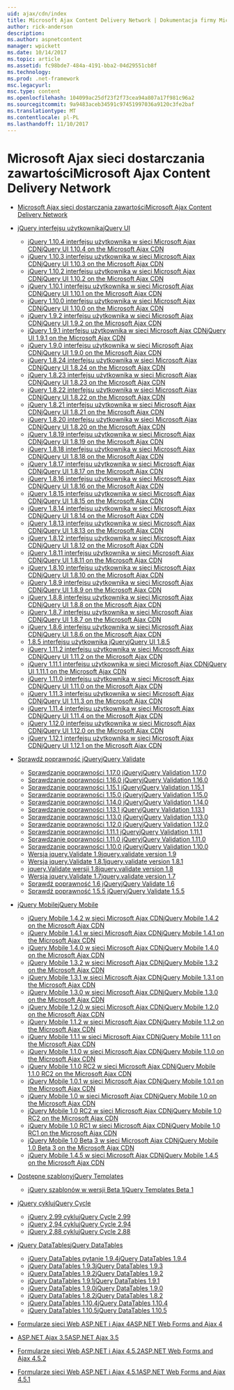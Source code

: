 ```yaml
---
uid: ajax/cdn/index
title: Microsoft Ajax Content Delivery Network | Dokumentacja firmy Microsoft
author: rick-anderson
description: 
ms.author: aspnetcontent
manager: wpickett
ms.date: 10/14/2017
ms.topic: article
ms.assetid: fc98bde7-484a-4191-bba2-04d29551cb8f
ms.technology: 
ms.prod: .net-framework
msc.legacyurl: 
msc.type: content
ms.openlocfilehash: 104099ac25df23f2f73cea94a807a17f981c96a2
ms.sourcegitcommit: 9a9483aceb34591c97451997036a9120c3fe2baf
ms.translationtype: MT
ms.contentlocale: pl-PL
ms.lasthandoff: 11/10/2017
---
```

<a name="microsoft-ajax-content-delivery-network"></a><span data-ttu-id="f4f8b-102">Microsoft Ajax sieci dostarczania zawartości</span><span class="sxs-lookup"><span data-stu-id="f4f8b-102">Microsoft Ajax Content Delivery Network</span></span>
====================
- [<span data-ttu-id="f4f8b-103">Microsoft Ajax sieci dostarczania zawartości</span><span class="sxs-lookup"><span data-stu-id="f4f8b-103">Microsoft Ajax Content Delivery Network</span></span>](overview.md)
- [<span data-ttu-id="f4f8b-104">jQuery interfejsu użytkownika</span><span class="sxs-lookup"><span data-stu-id="f4f8b-104">jQuery UI</span></span>](jquery-ui/index.md)

    - [<span data-ttu-id="f4f8b-105">jQuery 1.10.4 interfejsu użytkownika w sieci Microsoft Ajax CDN</span><span class="sxs-lookup"><span data-stu-id="f4f8b-105">jQuery UI 1.10.4 on the Microsoft Ajax CDN</span></span>](jquery-ui/cdnjqueryui1104.md)
    - [<span data-ttu-id="f4f8b-106">jQuery 1.10.3 interfejsu użytkownika w sieci Microsoft Ajax CDN</span><span class="sxs-lookup"><span data-stu-id="f4f8b-106">jQuery UI 1.10.3 on the Microsoft Ajax CDN</span></span>](jquery-ui/cdnjqueryui1103.md)
    - [<span data-ttu-id="f4f8b-107">jQuery 1.10.2 interfejsu użytkownika w sieci Microsoft Ajax CDN</span><span class="sxs-lookup"><span data-stu-id="f4f8b-107">jQuery UI 1.10.2 on the Microsoft Ajax CDN</span></span>](jquery-ui/cdnjqueryui1102.md)
    - [<span data-ttu-id="f4f8b-108">jQuery 1.10.1 interfejsu użytkownika w sieci Microsoft Ajax CDN</span><span class="sxs-lookup"><span data-stu-id="f4f8b-108">jQuery UI 1.10.1 on the Microsoft Ajax CDN</span></span>](jquery-ui/cdnjqueryui1101.md)
    - [<span data-ttu-id="f4f8b-109">jQuery 1.10.0 interfejsu użytkownika w sieci Microsoft Ajax CDN</span><span class="sxs-lookup"><span data-stu-id="f4f8b-109">jQuery UI 1.10.0 on the Microsoft Ajax CDN</span></span>](jquery-ui/cdnjqueryui1100.md)
    - [<span data-ttu-id="f4f8b-110">jQuery 1.9.2 interfejsu użytkownika w sieci Microsoft Ajax CDN</span><span class="sxs-lookup"><span data-stu-id="f4f8b-110">jQuery UI 1.9.2 on the Microsoft Ajax CDN</span></span>](jquery-ui/cdnjqueryui192.md)
    - [<span data-ttu-id="f4f8b-111">jQuery 1.9.1 interfejsu użytkownika w sieci Microsoft Ajax CDN</span><span class="sxs-lookup"><span data-stu-id="f4f8b-111">jQuery UI 1.9.1 on the Microsoft Ajax CDN</span></span>](jquery-ui/cdnjqueryui191.md)
    - [<span data-ttu-id="f4f8b-112">jQuery 1.9.0 interfejsu użytkownika w sieci Microsoft Ajax CDN</span><span class="sxs-lookup"><span data-stu-id="f4f8b-112">jQuery UI 1.9.0 on the Microsoft Ajax CDN</span></span>](jquery-ui/cdnjqueryui190.md)
    - [<span data-ttu-id="f4f8b-113">jQuery 1.8.24 interfejsu użytkownika w sieci Microsoft Ajax CDN</span><span class="sxs-lookup"><span data-stu-id="f4f8b-113">jQuery UI 1.8.24 on the Microsoft Ajax CDN</span></span>](jquery-ui/cdnjqueryui1824.md)
    - [<span data-ttu-id="f4f8b-114">jQuery 1.8.23 interfejsu użytkownika w sieci Microsoft Ajax CDN</span><span class="sxs-lookup"><span data-stu-id="f4f8b-114">jQuery UI 1.8.23 on the Microsoft Ajax CDN</span></span>](jquery-ui/cdnjqueryui1823.md)
    - [<span data-ttu-id="f4f8b-115">jQuery 1.8.22 interfejsu użytkownika w sieci Microsoft Ajax CDN</span><span class="sxs-lookup"><span data-stu-id="f4f8b-115">jQuery UI 1.8.22 on the Microsoft Ajax CDN</span></span>](jquery-ui/cdnjqueryui1822.md)
    - [<span data-ttu-id="f4f8b-116">jQuery 1.8.21 interfejsu użytkownika w sieci Microsoft Ajax CDN</span><span class="sxs-lookup"><span data-stu-id="f4f8b-116">jQuery UI 1.8.21 on the Microsoft Ajax CDN</span></span>](jquery-ui/cdnjqueryui1821.md)
    - [<span data-ttu-id="f4f8b-117">jQuery 1.8.20 interfejsu użytkownika w sieci Microsoft Ajax CDN</span><span class="sxs-lookup"><span data-stu-id="f4f8b-117">jQuery UI 1.8.20 on the Microsoft Ajax CDN</span></span>](jquery-ui/cdnjqueryui1820.md)
    - [<span data-ttu-id="f4f8b-118">jQuery 1.8.19 interfejsu użytkownika w sieci Microsoft Ajax CDN</span><span class="sxs-lookup"><span data-stu-id="f4f8b-118">jQuery UI 1.8.19 on the Microsoft Ajax CDN</span></span>](jquery-ui/cdnjqueryui1819.md)
    - [<span data-ttu-id="f4f8b-119">jQuery 1.8.18 interfejsu użytkownika w sieci Microsoft Ajax CDN</span><span class="sxs-lookup"><span data-stu-id="f4f8b-119">jQuery UI 1.8.18 on the Microsoft Ajax CDN</span></span>](jquery-ui/cdnjqueryui1818.md)
    - [<span data-ttu-id="f4f8b-120">jQuery 1.8.17 interfejsu użytkownika w sieci Microsoft Ajax CDN</span><span class="sxs-lookup"><span data-stu-id="f4f8b-120">jQuery UI 1.8.17 on the Microsoft Ajax CDN</span></span>](jquery-ui/cdnjqueryui1817.md)
    - [<span data-ttu-id="f4f8b-121">jQuery 1.8.16 interfejsu użytkownika w sieci Microsoft Ajax CDN</span><span class="sxs-lookup"><span data-stu-id="f4f8b-121">jQuery UI 1.8.16 on the Microsoft Ajax CDN</span></span>](jquery-ui/cdnjqueryui1816.md)
    - [<span data-ttu-id="f4f8b-122">jQuery 1.8.15 interfejsu użytkownika w sieci Microsoft Ajax CDN</span><span class="sxs-lookup"><span data-stu-id="f4f8b-122">jQuery UI 1.8.15 on the Microsoft Ajax CDN</span></span>](jquery-ui/cdnjqueryui1815.md)
    - [<span data-ttu-id="f4f8b-123">jQuery 1.8.14 interfejsu użytkownika w sieci Microsoft Ajax CDN</span><span class="sxs-lookup"><span data-stu-id="f4f8b-123">jQuery UI 1.8.14 on the Microsoft Ajax CDN</span></span>](jquery-ui/cdnjqueryui1814.md)
    - [<span data-ttu-id="f4f8b-124">jQuery 1.8.13 interfejsu użytkownika w sieci Microsoft Ajax CDN</span><span class="sxs-lookup"><span data-stu-id="f4f8b-124">jQuery UI 1.8.13 on the Microsoft Ajax CDN</span></span>](jquery-ui/cdnjqueryui1813.md)
    - [<span data-ttu-id="f4f8b-125">jQuery 1.8.12 interfejsu użytkownika w sieci Microsoft Ajax CDN</span><span class="sxs-lookup"><span data-stu-id="f4f8b-125">jQuery UI 1.8.12 on the Microsoft Ajax CDN</span></span>](jquery-ui/cdnjqueryui1812.md)
    - [<span data-ttu-id="f4f8b-126">jQuery 1.8.11 interfejsu użytkownika w sieci Microsoft Ajax CDN</span><span class="sxs-lookup"><span data-stu-id="f4f8b-126">jQuery UI 1.8.11 on the Microsoft Ajax CDN</span></span>](jquery-ui/cdnjqueryui1811.md)
    - [<span data-ttu-id="f4f8b-127">jQuery 1.8.10 interfejsu użytkownika w sieci Microsoft Ajax CDN</span><span class="sxs-lookup"><span data-stu-id="f4f8b-127">jQuery UI 1.8.10 on the Microsoft Ajax CDN</span></span>](jquery-ui/cdnjqueryui1910.md)
    - [<span data-ttu-id="f4f8b-128">jQuery 1.8.9 interfejsu użytkownika w sieci Microsoft Ajax CDN</span><span class="sxs-lookup"><span data-stu-id="f4f8b-128">jQuery UI 1.8.9 on the Microsoft Ajax CDN</span></span>](jquery-ui/cdnjqueryui189.md)
    - [<span data-ttu-id="f4f8b-129">jQuery 1.8.8 interfejsu użytkownika w sieci Microsoft Ajax CDN</span><span class="sxs-lookup"><span data-stu-id="f4f8b-129">jQuery UI 1.8.8 on the Microsoft Ajax CDN</span></span>](jquery-ui/cdnjqueryui188.md)
    - [<span data-ttu-id="f4f8b-130">jQuery 1.8.7 interfejsu użytkownika w sieci Microsoft Ajax CDN</span><span class="sxs-lookup"><span data-stu-id="f4f8b-130">jQuery UI 1.8.7 on the Microsoft Ajax CDN</span></span>](jquery-ui/cdnjqueryui187.md)
    - [<span data-ttu-id="f4f8b-131">jQuery 1.8.6 interfejsu użytkownika w sieci Microsoft Ajax CDN</span><span class="sxs-lookup"><span data-stu-id="f4f8b-131">jQuery UI 1.8.6 on the Microsoft Ajax CDN</span></span>](jquery-ui/cdnjqueryui186.md)
    - [<span data-ttu-id="f4f8b-132">1.8.5 interfejsu użytkownika jQuery</span><span class="sxs-lookup"><span data-stu-id="f4f8b-132">jQuery UI 1.8.5</span></span>](jquery-ui/cdnjqueryui185.md)
    - [<span data-ttu-id="f4f8b-133">jQuery 1.11.2 interfejsu użytkownika w sieci Microsoft Ajax CDN</span><span class="sxs-lookup"><span data-stu-id="f4f8b-133">jQuery UI 1.11.2 on the Microsoft Ajax CDN</span></span>](jquery-ui/cdnjqueryui1112.md)
    - [<span data-ttu-id="f4f8b-134">jQuery 1.11.1 interfejsu użytkownika w sieci Microsoft Ajax CDN</span><span class="sxs-lookup"><span data-stu-id="f4f8b-134">jQuery UI 1.11.1 on the Microsoft Ajax CDN</span></span>](jquery-ui/cdnjqueryui1111.md)
    - [<span data-ttu-id="f4f8b-135">jQuery 1.11.0 interfejsu użytkownika w sieci Microsoft Ajax CDN</span><span class="sxs-lookup"><span data-stu-id="f4f8b-135">jQuery UI 1.11.0 on the Microsoft Ajax CDN</span></span>](jquery-ui/cdnjqueryui1110.md)
    - [<span data-ttu-id="f4f8b-136">jQuery 1.11.3 interfejsu użytkownika w sieci Microsoft Ajax CDN</span><span class="sxs-lookup"><span data-stu-id="f4f8b-136">jQuery UI 1.11.3 on the Microsoft Ajax CDN</span></span>](jquery-ui/cdnjqueryui1113.md)
    - [<span data-ttu-id="f4f8b-137">jQuery 1.11.4 interfejsu użytkownika w sieci Microsoft Ajax CDN</span><span class="sxs-lookup"><span data-stu-id="f4f8b-137">jQuery UI 1.11.4 on the Microsoft Ajax CDN</span></span>](jquery-ui/cdnjqueryui1114.md)
    - [<span data-ttu-id="f4f8b-138">jQuery 1.12.0 interfejsu użytkownika w sieci Microsoft Ajax CDN</span><span class="sxs-lookup"><span data-stu-id="f4f8b-138">jQuery UI 1.12.0 on the Microsoft Ajax CDN</span></span>](jquery-ui/cdnjqueryui1120.md)
    - [<span data-ttu-id="f4f8b-139">jQuery 1.12.1 interfejsu użytkownika w sieci Microsoft Ajax CDN</span><span class="sxs-lookup"><span data-stu-id="f4f8b-139">jQuery UI 1.12.1 on the Microsoft Ajax CDN</span></span>](jquery-ui/cdnjqueryui1121.md)
- [<span data-ttu-id="f4f8b-140">Sprawdź poprawność jQuery</span><span class="sxs-lookup"><span data-stu-id="f4f8b-140">jQuery Validate</span></span>](jquery-validate/index.md)

    - [<span data-ttu-id="f4f8b-141">Sprawdzanie poprawności 1.17.0 jQuery</span><span class="sxs-lookup"><span data-stu-id="f4f8b-141">jQuery Validation 1.17.0</span></span>](jquery-validate/cdnjqueryvalidate1170.md)
    - [<span data-ttu-id="f4f8b-142">Sprawdzanie poprawności 1.16.0 jQuery</span><span class="sxs-lookup"><span data-stu-id="f4f8b-142">jQuery Validation 1.16.0</span></span>](jquery-validate/cdnjqueryvalidate1160.md)
    - [<span data-ttu-id="f4f8b-143">Sprawdzanie poprawności 1.15.1 jQuery</span><span class="sxs-lookup"><span data-stu-id="f4f8b-143">jQuery Validation 1.15.1</span></span>](jquery-validate/cdnjqueryvalidate1151.md)
    - [<span data-ttu-id="f4f8b-144">Sprawdzanie poprawności 1.15.0 jQuery</span><span class="sxs-lookup"><span data-stu-id="f4f8b-144">jQuery Validation 1.15.0</span></span>](jquery-validate/cdnjqueryvalidate1150.md)
    - [<span data-ttu-id="f4f8b-145">Sprawdzanie poprawności 1.14.0 jQuery</span><span class="sxs-lookup"><span data-stu-id="f4f8b-145">jQuery Validation 1.14.0</span></span>](jquery-validate/cdnjqueryvalidate1140.md)
    - [<span data-ttu-id="f4f8b-146">Sprawdzanie poprawności 1.13.1 jQuery</span><span class="sxs-lookup"><span data-stu-id="f4f8b-146">jQuery Validation 1.13.1</span></span>](jquery-validate/cdnjqueryvalidate1131.md)
    - [<span data-ttu-id="f4f8b-147">Sprawdzanie poprawności 1.13.0 jQuery</span><span class="sxs-lookup"><span data-stu-id="f4f8b-147">jQuery Validation 1.13.0</span></span>](jquery-validate/cdnjqueryvalidate1130.md)
    - [<span data-ttu-id="f4f8b-148">Sprawdzanie poprawności 1.12.0 jQuery</span><span class="sxs-lookup"><span data-stu-id="f4f8b-148">jQuery Validation 1.12.0</span></span>](jquery-validate/cdnjqueryvalidate1120.md)
    - [<span data-ttu-id="f4f8b-149">Sprawdzanie poprawności 1.11.1 jQuery</span><span class="sxs-lookup"><span data-stu-id="f4f8b-149">jQuery Validation 1.11.1</span></span>](jquery-validate/cdnjqueryvalidate1111.md)
    - [<span data-ttu-id="f4f8b-150">Sprawdzanie poprawności 1.11.0 jQuery</span><span class="sxs-lookup"><span data-stu-id="f4f8b-150">jQuery Validation 1.11.0</span></span>](jquery-validate/cdnjqueryvalidate111.md)
    - [<span data-ttu-id="f4f8b-151">Sprawdzanie poprawności 1.10.0 jQuery</span><span class="sxs-lookup"><span data-stu-id="f4f8b-151">jQuery Validation 1.10.0</span></span>](jquery-validate/cdnjqueryvalidate110.md)
    - [<span data-ttu-id="f4f8b-152">Wersja jquery.Validate 1.9</span><span class="sxs-lookup"><span data-stu-id="f4f8b-152">jquery.validate version 1.9</span></span>](jquery-validate/cdnjqueryvalidate19.md)
    - [<span data-ttu-id="f4f8b-153">Wersja jquery.Validate 1.8.1</span><span class="sxs-lookup"><span data-stu-id="f4f8b-153">jquery.validate version 1.8.1</span></span>](jquery-validate/cdnjqueryvalidate181.md)
    - [<span data-ttu-id="f4f8b-154">jquery.Validate wersji 1.8</span><span class="sxs-lookup"><span data-stu-id="f4f8b-154">jquery.validate version 1.8</span></span>](jquery-validate/cdnjqueryvalidate18.md)
    - [<span data-ttu-id="f4f8b-155">Wersja jquery.Validate 1.7</span><span class="sxs-lookup"><span data-stu-id="f4f8b-155">jquery.validate version 1.7</span></span>](jquery-validate/cdnjqueryvalidate17.md)
    - [<span data-ttu-id="f4f8b-156">Sprawdź poprawność 1.6 jQuery</span><span class="sxs-lookup"><span data-stu-id="f4f8b-156">jQuery Validate 1.6</span></span>](jquery-validate/cdnjqueryvalidate16.md)
    - [<span data-ttu-id="f4f8b-157">Sprawdź poprawność 1.5.5 jQuery</span><span class="sxs-lookup"><span data-stu-id="f4f8b-157">jQuery Validate 1.5.5</span></span>](jquery-validate/cdnjqueryvalidate155.md)
- [<span data-ttu-id="f4f8b-158">jQuery Mobile</span><span class="sxs-lookup"><span data-stu-id="f4f8b-158">jQuery Mobile</span></span>](jquery-mobile/index.md)

    - [<span data-ttu-id="f4f8b-159">jQuery Mobile 1.4.2 w sieci Microsoft Ajax CDN</span><span class="sxs-lookup"><span data-stu-id="f4f8b-159">jQuery Mobile 1.4.2 on the Microsoft Ajax CDN</span></span>](jquery-mobile/cdnjquerymobile142.md)
    - [<span data-ttu-id="f4f8b-160">jQuery Mobile 1.4.1 w sieci Microsoft Ajax CDN</span><span class="sxs-lookup"><span data-stu-id="f4f8b-160">jQuery Mobile 1.4.1 on the Microsoft Ajax CDN</span></span>](jquery-mobile/cdnjquerymobile141.md)
    - [<span data-ttu-id="f4f8b-161">jQuery Mobile 1.4.0 w sieci Microsoft Ajax CDN</span><span class="sxs-lookup"><span data-stu-id="f4f8b-161">jQuery Mobile 1.4.0 on the Microsoft Ajax CDN</span></span>](jquery-mobile/cdnjquerymobile140.md)
    - [<span data-ttu-id="f4f8b-162">jQuery Mobile 1.3.2 w sieci Microsoft Ajax CDN</span><span class="sxs-lookup"><span data-stu-id="f4f8b-162">jQuery Mobile 1.3.2 on the Microsoft Ajax CDN</span></span>](jquery-mobile/cdnjquerymobile132.md)
    - [<span data-ttu-id="f4f8b-163">jQuery Mobile 1.3.1 w sieci Microsoft Ajax CDN</span><span class="sxs-lookup"><span data-stu-id="f4f8b-163">jQuery Mobile 1.3.1 on the Microsoft Ajax CDN</span></span>](jquery-mobile/cdnjquerymobile131.md)
    - [<span data-ttu-id="f4f8b-164">jQuery Mobile 1.3.0 w sieci Microsoft Ajax CDN</span><span class="sxs-lookup"><span data-stu-id="f4f8b-164">jQuery Mobile 1.3.0 on the Microsoft Ajax CDN</span></span>](jquery-mobile/cdnjquerymobile130.md)
    - [<span data-ttu-id="f4f8b-165">jQuery Mobile 1.2.0 w sieci Microsoft Ajax CDN</span><span class="sxs-lookup"><span data-stu-id="f4f8b-165">jQuery Mobile 1.2.0 on the Microsoft Ajax CDN</span></span>](jquery-mobile/cdnjquerymobile120.md)
    - [<span data-ttu-id="f4f8b-166">jQuery Mobile 1.1.2 w sieci Microsoft Ajax CDN</span><span class="sxs-lookup"><span data-stu-id="f4f8b-166">jQuery Mobile 1.1.2 on the Microsoft Ajax CDN</span></span>](jquery-mobile/cdnjquerymobile112.md)
    - [<span data-ttu-id="f4f8b-167">jQuery Mobile 1.1.1 w sieci Microsoft Ajax CDN</span><span class="sxs-lookup"><span data-stu-id="f4f8b-167">jQuery Mobile 1.1.1 on the Microsoft Ajax CDN</span></span>](jquery-mobile/cdnjquerymobile111.md)
    - [<span data-ttu-id="f4f8b-168">jQuery Mobile 1.1.0 w sieci Microsoft Ajax CDN</span><span class="sxs-lookup"><span data-stu-id="f4f8b-168">jQuery Mobile 1.1.0 on the Microsoft Ajax CDN</span></span>](jquery-mobile/cdnjquerymobile110.md)
    - [<span data-ttu-id="f4f8b-169">jQuery Mobile 1.1.0 RC2 w sieci Microsoft Ajax CDN</span><span class="sxs-lookup"><span data-stu-id="f4f8b-169">jQuery Mobile 1.1.0 RC2 on the Microsoft Ajax CDN</span></span>](jquery-mobile/cdnjquerymobile110rc2.md)
    - [<span data-ttu-id="f4f8b-170">jQuery Mobile 1.0.1 w sieci Microsoft Ajax CDN</span><span class="sxs-lookup"><span data-stu-id="f4f8b-170">jQuery Mobile 1.0.1 on the Microsoft Ajax CDN</span></span>](jquery-mobile/cdnjquerymobile101.md)
    - [<span data-ttu-id="f4f8b-171">jQuery Mobile 1.0 w sieci Microsoft Ajax CDN</span><span class="sxs-lookup"><span data-stu-id="f4f8b-171">jQuery Mobile 1.0 on the Microsoft Ajax CDN</span></span>](jquery-mobile/cdnjquerymobile10.md)
    - [<span data-ttu-id="f4f8b-172">jQuery Mobile 1.0 RC2 w sieci Microsoft Ajax CDN</span><span class="sxs-lookup"><span data-stu-id="f4f8b-172">jQuery Mobile 1.0 RC2 on the Microsoft Ajax CDN</span></span>](jquery-mobile/cdnjquerymobile10rc2.md)
    - [<span data-ttu-id="f4f8b-173">jQuery Mobile 1.0 RC1 w sieci Microsoft Ajax CDN</span><span class="sxs-lookup"><span data-stu-id="f4f8b-173">jQuery Mobile 1.0 RC1 on the Microsoft Ajax CDN</span></span>](jquery-mobile/cdnjquerymobile10rc1.md)
    - [<span data-ttu-id="f4f8b-174">jQuery Mobile 1.0 Beta 3 w sieci Microsoft Ajax CDN</span><span class="sxs-lookup"><span data-stu-id="f4f8b-174">jQuery Mobile 1.0 Beta 3 on the Microsoft Ajax CDN</span></span>](jquery-mobile/cdnjquerymobile10b3.md)
    - [<span data-ttu-id="f4f8b-175">jQuery Mobile 1.4.5 w sieci Microsoft Ajax CDN</span><span class="sxs-lookup"><span data-stu-id="f4f8b-175">jQuery Mobile 1.4.5 on the Microsoft Ajax CDN</span></span>](jquery-mobile/cdnjquerymobile145.md)
- [<span data-ttu-id="f4f8b-176">Dostępne szablony</span><span class="sxs-lookup"><span data-stu-id="f4f8b-176">jQuery Templates</span></span>](jquery-templates/index.md)

    - [<span data-ttu-id="f4f8b-177">jQuery szablonów w wersji Beta 1</span><span class="sxs-lookup"><span data-stu-id="f4f8b-177">jQuery Templates Beta 1</span></span>](jquery-templates/cdnjquerytemplatesbeta1.md)
- [<span data-ttu-id="f4f8b-178">jQuery cyklu</span><span class="sxs-lookup"><span data-stu-id="f4f8b-178">jQuery Cycle</span></span>](jquery-cycle/index.md)

    - [<span data-ttu-id="f4f8b-179">jQuery 2.99 cyklu</span><span class="sxs-lookup"><span data-stu-id="f4f8b-179">jQuery Cycle 2.99</span></span>](jquery-cycle/cdnjquerycycle299.md)
    - [<span data-ttu-id="f4f8b-180">jQuery 2,94 cyklu</span><span class="sxs-lookup"><span data-stu-id="f4f8b-180">jQuery Cycle 2.94</span></span>](jquery-cycle/cdnjquerycycle294.md)
    - [<span data-ttu-id="f4f8b-181">jQuery 2,88 cyklu</span><span class="sxs-lookup"><span data-stu-id="f4f8b-181">jQuery Cycle 2.88</span></span>](jquery-cycle/cdnjquerycycle288.md)
- [<span data-ttu-id="f4f8b-182">jQuery DataTables</span><span class="sxs-lookup"><span data-stu-id="f4f8b-182">jQuery DataTables</span></span>](jquery-datatables/index.md)

    - [<span data-ttu-id="f4f8b-183">jQuery DataTables pytanie 1.9.4</span><span class="sxs-lookup"><span data-stu-id="f4f8b-183">jQuery DataTables 1.9.4</span></span>](jquery-datatables/cdnjquerydatatables194.md)
    - [<span data-ttu-id="f4f8b-184">jQuery DataTables 1.9.3</span><span class="sxs-lookup"><span data-stu-id="f4f8b-184">jQuery DataTables 1.9.3</span></span>](jquery-datatables/cdnjquerydatatables193.md)
    - [<span data-ttu-id="f4f8b-185">jQuery DataTables 1.9.2</span><span class="sxs-lookup"><span data-stu-id="f4f8b-185">jQuery DataTables 1.9.2</span></span>](jquery-datatables/cdnjquerydatatables192.md)
    - [<span data-ttu-id="f4f8b-186">jQuery DataTables 1.9.1</span><span class="sxs-lookup"><span data-stu-id="f4f8b-186">jQuery DataTables 1.9.1</span></span>](jquery-datatables/cdnjquerydatatables191.md)
    - [<span data-ttu-id="f4f8b-187">jQuery DataTables 1.9.0</span><span class="sxs-lookup"><span data-stu-id="f4f8b-187">jQuery DataTables 1.9.0</span></span>](jquery-datatables/cdnjquerydatatables190.md)
    - [<span data-ttu-id="f4f8b-188">jQuery DataTables 1.8.2</span><span class="sxs-lookup"><span data-stu-id="f4f8b-188">jQuery DataTables 1.8.2</span></span>](jquery-datatables/cdnjquerydatatables182.md)
    - [<span data-ttu-id="f4f8b-189">jQuery DataTables 1.10.4</span><span class="sxs-lookup"><span data-stu-id="f4f8b-189">jQuery DataTables 1.10.4</span></span>](jquery-datatables/cdnjquerydatatables104.md)
    - [<span data-ttu-id="f4f8b-190">jQuery DataTables 1.10.5</span><span class="sxs-lookup"><span data-stu-id="f4f8b-190">jQuery DataTables 1.10.5</span></span>](jquery-datatables/cdnjquerydatatables105.md)
- [<span data-ttu-id="f4f8b-191">Formularze sieci Web ASP.NET i Ajax 4</span><span class="sxs-lookup"><span data-stu-id="f4f8b-191">ASP.NET Web Forms and Ajax 4</span></span>](cdnajax4.md)
- [<span data-ttu-id="f4f8b-192">ASP.NET Ajax 3.5</span><span class="sxs-lookup"><span data-stu-id="f4f8b-192">ASP.NET Ajax 3.5</span></span>](cdnajax35.md)
- [<span data-ttu-id="f4f8b-193">Formularze sieci Web ASP.NET i Ajax 4.5.2</span><span class="sxs-lookup"><span data-stu-id="f4f8b-193">ASP.NET Web Forms and Ajax 4.5.2</span></span>](cdnajax452.md)
- [<span data-ttu-id="f4f8b-194">Formularze sieci Web ASP.NET i Ajax 4.5.1</span><span class="sxs-lookup"><span data-stu-id="f4f8b-194">ASP.NET Web Forms and Ajax 4.5.1</span></span>](cdnajax451.md)
